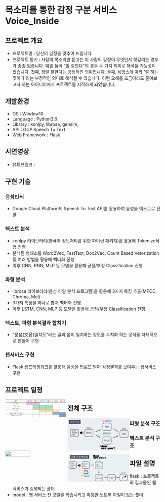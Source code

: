
# 목소리를 통한 감정 구분 서비스 Voice_Inside 
## 프로젝트 개요
- 프로젝트명 :  당신의 감정을 맞추어 드립니다.
- 프로젝트 동기 
: 사람의 목소리만 듣고는 이 사람의 감정이 무엇인지 헷갈리는 경우가 종종 있습니다. 예를 들어 "참 잘한다"의 경우 두 가지 의미로 해석될 가능성이 있습니다. 첫째, 정말 잘한다는 긍정적인 의미입니다. 둘째,  뉘앙스에 따라 '잘 하는 짓이다'라는 부정적인 의미로 해석될 수 있습니다. 이런 오해를 조금이라도 줄여보고자 하는 아이디어에서 프로젝트를 시작하게 되었습니다.

## 개발환경
- OS : Window10
- Language : Python3.6
- Library : konlpy, librosa, gensim, 
- API : GCP Speech To Text
- Web Framework : Flask

## 시연영상
- 유튜브링크 : 

## 구현 기술
### 음성인식
- Google Cloud Platform의 Speech To Text  API를 활용하여 음성을 텍스트로 전환
### 텍스트 분석
- konlpy 라이브러리(한국어 정보처리를 위한 파이썬 패키지)를 활용해 Tokenize작업 진행
- 분석된 형태소를 Word2Vec, FastText, Doc2Vec, Count Based Vetorization 등 여러 방법을 활용해 벡터화 진행
- 이후 CNN, RNN, MLP 등 모델을 활용해 긍정/부정 Classification 진행
### 파형 분석
- librosa 라이브러리(음성 파일 분석 프로그램)을 활용해 3가지 특징 추출(MFCC, Chroma, Mel)
-  3가지 특징을 하나로 합쳐 벡터화 진행
- 이후 LSTM, CNN, MLP 등 모델을 활용해 긍정/부정 Classification 진행
### 텍스트, 파형 분석결과 합치기
- "문음(文音)일치도"라는 글과 음이 일치하는 정도를 수치화 하는 공식을 자체적으로 만들어 구현
### 웹서비스 구현
- Flask 웹프레임워크를 활용해 음성을 업로드 받아 감정결과를 보여주는 웹서비스 구현

## 프로젝트 일정
<img src="https://github.com/juwonchoi/Voice_Inside/blob/master/screenshot/schedule.png" width="40%" height="30%" align="left"></img>
## 전체 구조
<img src="https://github.com/juwonchoi/Voice_Inside/blob/master/screenshot/all_structure.png" width="40%" height="30%" align="left"></img>
### 파형 분석 구조
<img src="https://github.com/juwonchoi/Voice_Inside/blob/master/screenshot/wave_sturcture.png" width="40%" height="30%" align="left"></img>
### 텍스트 분석 구조
<img src="https://github.com/juwonchoi/Voice_Inside/blob/master/screenshot/text_structure.png" width="40%" height="30%" align="left"></img>
## 파일 설명
- flask : 프로젝트의 결과물인 웹 서비스가 실행되는 폴더
- model : 웹 서비스 전 모델을 학습시키고 피팅한 노트북 파일이 있는 폴더
